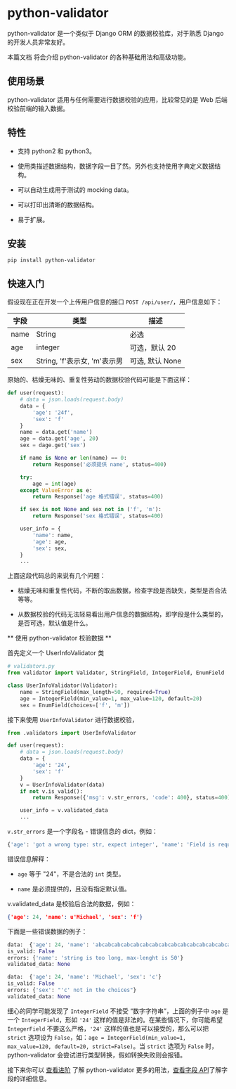 # python-validator

python-validator 是一个类似于 Django ORM 的数据校验库，对于熟悉 Django 的开发人员非常友好。

本篇文档 将会介绍 python-validator 的各种基础用法和高级功能。

## 使用场景

python-validator 适用与任何需要进行数据校验的应用，比较常见的是 Web 后端校验前端的输入数据。

## 特性

- 支持 python2 和 python3。

- 使用类描述数据结构，数据字段一目了然。另外也支持使用字典定义数据结构。

- 可以自动生成用于测试的 mocking data。

- 可以打印出清晰的数据结构。

- 易于扩展。


## 安装

`pip install python-validator`


## 快速入门

假设现在正在开发一个上传用户信息的接口 `POST /api/user/`，用户信息如下：

| 字段 | 类型 | 描述 |
|--|--|--|
|name|String| 必选 |
|age|integer| 可选，默认 20|
|sex|String, 'f'表示女, 'm'表示男 | 可选, 默认 None|

原始的、枯燥无味的、重复性劳动的数据校验代码可能是下面这样：

```python
def user(request):
    # data = json.loads(request.body)
    data = {
        'age': '24f',
        'sex': 'f'
    }
    name = data.get('name')
    age = data.get('age', 20)
    sex = dage.get('sex')

    if name is None or len(name) == 0:
        return Response('必须提供 name', status=400)

    try:
        age = int(age)
    except ValueError as e:
        return Response('age 格式错误', status=400)

    if sex is not None and sex not in ('f', 'm'):
        return Response('sex 格式错误', status=400)

    user_info = {
        'name': name,
        'age': age,
        'sex': sex,
    }
    ...
```

上面这段代码总的来说有几个问题：

- 枯燥无味和重复性代码，不断的取出数据，检查字段是否缺失，类型是否合法等等。

- 从数据校验的代码无法轻易看出用户信息的数据结构，即字段是什么类型的，是否可选，默认值是什么。

** 使用 python-validator 校验数据 **

首先定义一个 UserInfoValidator 类

```python
# validators.py
from validator import Validator, StringField, IntegerField, EnumField

class UserInfoValidator(Validator):
    name = StringField(max_length=50, required=True)
    age = IntegerField(min_value=1, max_value=120, default=20)
    sex = EnumField(choices=['f', 'm'])
```

接下来使用 `UserInfoValidator` 进行数据校验，

```python
from .validators import UserInfoValidator

def user(request):
    # data = json.loads(request.body)
    data = {
        'age': '24',
        'sex': 'f'
    }
    v = UserInfoValidator(data)
    if not v.is_valid():
        return Response({'msg': v.str_errors, 'code': 400}, status=400)

    user_info = v.validated_data
    ...
```

`v.str_errors` 是一个字段名 - 错误信息的 dict，例如：

```python
{'age': 'got a wrong type: str, expect integer', 'name': 'Field is required'}
```

错误信息解释：

- `age` 等于 "24"，不是合法的 `int` 类型。

- `name` 是必须提供的，且没有指定默认值。


v.validated_data 是校验后合法的数据，例如：

```json
{'age': 24, 'name': u'Michael', 'sex': 'f'}
```

下面是一些错误数据的例子：

```python
data:  {'age': 24, 'name': 'abcabcabcabcabcabcabcabcabcabcabcabcabcabcabcabcabcabcabcabc', 'sex': 'f'}
is_valid: False
errors: {'name': 'string is too long, max-lenght is 50'}
validated_data: None
```

```python
data:  {'age': 24, 'name': 'Michael', 'sex': 'c'}
is_valid: False
errors: {'sex': "'c' not in the choices"}
validated_data: None
```

细心的同学可能发现了 `IntegerField` 不接受 “数字字符串”，上面的例子中 `age` 是一个 `IntegerField`，形如 `'24'` 这样的值是非法的。在某些情况下，你可能希望 `IntegerField` 不要这么严格，`'24'` 这样的值也是可以接受的，那么可以把 `strict` 选项设为 `False`，如：`age = IntegerField(min_value=1, max_value=120, default=20, strict=False)`。当 `strict` 选项为 `False` 时，python-validator 会尝试进行类型转换，假如转换失败则会报错。

接下来你可以 [查看进阶](advanced.md) 了解 python-validator 更多的用法，[查看字段 API](fields.md)了解字段的详细信息。



